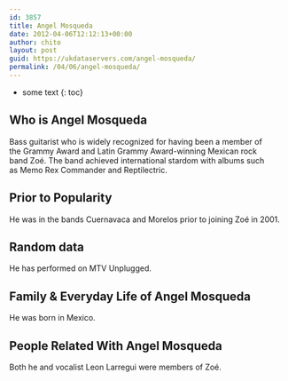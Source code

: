 ```yaml
---
id: 3857
title: Angel Mosqueda
date: 2012-04-06T12:12:13+00:00
author: chito
layout: post
guid: https://ukdataservers.com/angel-mosqueda/
permalink: /04/06/angel-mosqueda/
---
```


* some text
{: toc}
          
          
## Who is  Angel Mosqueda
                  
                  
                  
Bass guitarist who is widely recognized for having been a member of the Grammy Award and Latin Grammy Award-winning Mexican rock band Zoé. The band achieved international stardom with albums such as Memo Rex Commander and Reptilectric.
                  
                
                
                
## Prior to Popularity 
                  
                  
                  
He was in the bands Cuernavaca and Morelos prior to joining Zoé in 2001.
                  
                
                
                
## Random data 
                  
                  
                  
He has performed on MTV Unplugged.
                  
                
                
                
## Family & Everyday Life of Angel Mosqueda
                  
                  
                  
He was born in Mexico.
                  
                
                
                
## People Related With  Angel Mosqueda
                  
                  
                  
Both he and vocalist Leon Larregui were members of Zoé. 
                  
                
              
            
          
          
          
    
    
  
